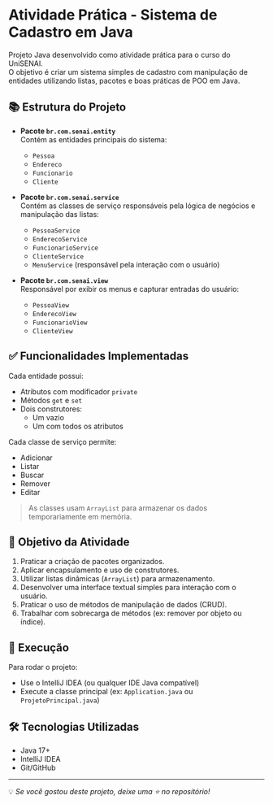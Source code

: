 # Atividade Prática - Sistema de Cadastro em Java

Projeto Java desenvolvido como atividade prática para o curso do UniSENAI.  
O objetivo é criar um sistema simples de cadastro com manipulação de entidades utilizando listas, pacotes e boas práticas de POO em Java.

## 📚 Estrutura do Projeto

- **Pacote `br.com.senai.entity`**  
  Contém as entidades principais do sistema:
  - `Pessoa`
  - `Endereco`
  - `Funcionario`
  - `Cliente`

- **Pacote `br.com.senai.service`**  
  Contém as classes de serviço responsáveis pela lógica de negócios e manipulação das listas:
  - `PessoaService`
  - `EnderecoService`
  - `FuncionarioService`
  - `ClienteService`
  - `MenuService` (responsável pela interação com o usuário)

- **Pacote `br.com.senai.view`**  
  Responsável por exibir os menus e capturar entradas do usuário:
  - `PessoaView`
  - `EnderecoView`
  - `FuncionarioView`
  - `ClienteView`

## ✅ Funcionalidades Implementadas

Cada entidade possui:
- Atributos com modificador `private`
- Métodos `get` e `set`
- Dois construtores:
  - Um vazio
  - Um com todos os atributos

Cada classe de serviço permite:
- Adicionar
- Listar
- Buscar
- Remover
- Editar

> As classes usam `ArrayList` para armazenar os dados temporariamente em memória.

## 🎯 Objetivo da Atividade

1. Praticar a criação de pacotes organizados.
2. Aplicar encapsulamento e uso de construtores.
3. Utilizar listas dinâmicas (`ArrayList`) para armazenamento.
4. Desenvolver uma interface textual simples para interação com o usuário.
5. Praticar o uso de métodos de manipulação de dados (CRUD).
6. Trabalhar com sobrecarga de métodos (ex: remover por objeto ou índice).

## 🚀 Execução

Para rodar o projeto:
- Use o IntelliJ IDEA (ou qualquer IDE Java compatível)
- Execute a classe principal (ex: `Application.java` ou `ProjetoPrincipal.java`)

## 🛠️ Tecnologias Utilizadas

- Java 17+
- IntelliJ IDEA
- Git/GitHub

---

💡 *Se você gostou deste projeto, deixe uma ⭐ no repositório!*
